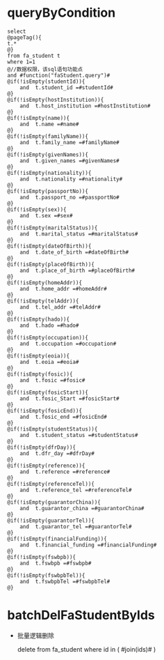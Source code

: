 queryByCondition
===


    select 
    @pageTag(){
    t.*
    @}
    from fa_student t
    where 1=1
    @//数据权限，该sql语句功能点  
    and #function("faStudent.query")#
    @if(!isEmpty(studentId)){
        and  t.student_id =#studentId#
    @}
    @if(!isEmpty(hostInstitution)){
        and  t.host_institution =#hostInstitution#
    @}
    @if(!isEmpty(name)){
        and  t.name =#name#
    @}
    @if(!isEmpty(familyName)){
        and  t.family_name =#familyName#
    @}
    @if(!isEmpty(givenNames)){
        and  t.given_names =#givenNames#
    @}
    @if(!isEmpty(nationality)){
        and  t.nationality =#nationality#
    @}
    @if(!isEmpty(passportNo)){
        and  t.passport_no =#passportNo#
    @}
    @if(!isEmpty(sex)){
        and  t.sex =#sex#
    @}
    @if(!isEmpty(maritalStatus)){
        and  t.marital_status =#maritalStatus#
    @}
    @if(!isEmpty(dateOfBirth)){
        and  t.date_of_birth =#dateOfBirth#
    @}
    @if(!isEmpty(placeOfBirth)){
        and  t.place_of_birth =#placeOfBirth#
    @}
    @if(!isEmpty(homeAddr)){
        and  t.home_addr =#homeAddr#
    @}
    @if(!isEmpty(telAddr)){
        and  t.tel_addr =#telAddr#
    @}
    @if(!isEmpty(hado)){
        and  t.hado =#hado#
    @}
    @if(!isEmpty(occupation)){
        and  t.occupation =#occupation#
    @}
    @if(!isEmpty(eoia)){
        and  t.eoia =#eoia#
    @}
    @if(!isEmpty(fosic)){
        and  t.fosic =#fosic#
    @}
    @if(!isEmpty(fosicStart)){
        and  t.fosic_Start =#fosicStart#
    @}
    @if(!isEmpty(fosicEnd)){
        and  t.fosic_end =#fosicEnd#
    @}
    @if(!isEmpty(studentStatus)){
        and  t.student_status =#studentStatus#
    @}
    @if(!isEmpty(dfrDay)){
        and  t.dfr_day =#dfrDay#
    @}
    @if(!isEmpty(reference)){
        and  t.reference =#reference#
    @}
    @if(!isEmpty(referenceTel)){
        and  t.reference_tel =#referenceTel#
    @}
    @if(!isEmpty(guarantorChina)){
        and  t.guarantor_china =#guarantorChina#
    @}
    @if(!isEmpty(guarantorTel)){
        and  t.guarantor_tel =#guarantorTel#
    @}
    @if(!isEmpty(financialFunding)){
        and  t.financial_funding =#financialFunding#
    @}
    @if(!isEmpty(fswbpb)){
        and  t.fswbpb =#fswbpb#
    @}
    @if(!isEmpty(fswbpbTel)){
        and  t.fswbpbTel =#fswbpbTel#
    @}
    
    
    

batchDelFaStudentByIds
===

* 批量逻辑删除

    delete from fa_student where id in ( #join(ids)# )
    
